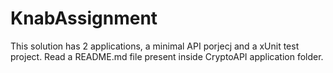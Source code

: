 # KnabAssignment

This solution has 2 applications, a minimal API porjecj and a xUnit test project.
Read a README.md file present inside CryptoAPI application folder.

